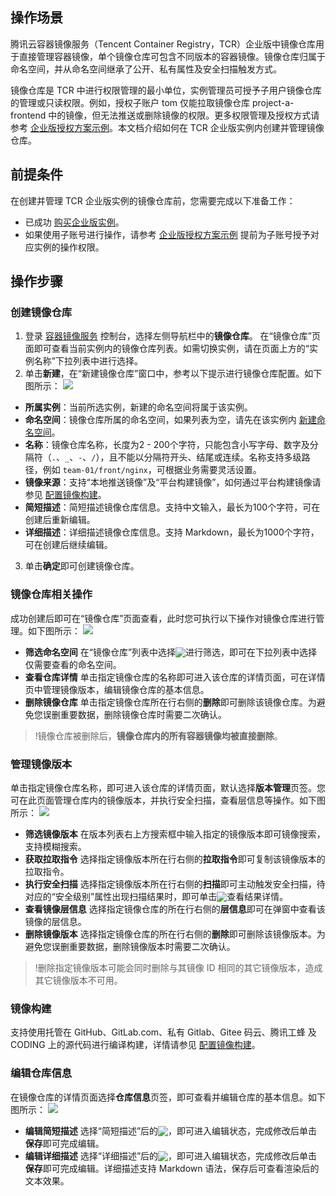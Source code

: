 
## 操作场景
腾讯云容器镜像服务（Tencent Container Registry，TCR）企业版中镜像仓库用于直接管理容器镜像，单个镜像仓库可包含不同版本的容器镜像。镜像仓库归属于命名空间，并从命名空间继承了公开、私有属性及安全扫描触发方式。

镜像仓库是 TCR 中进行权限管理的最小单位，实例管理员可授予子用户镜像仓库的管理或只读权限。例如，授权子账户 tom 仅能拉取镜像仓库 project-a-frontend 中的镜像，但无法推送或删除镜像的权限。更多权限管理及授权方式请参考 [企业版授权方案示例](https://cloud.tencent.com/document/product/1141/41417)。本文档介绍如何在 TCR 企业版实例内创建并管理镜像仓库。



## 前提条件

在创建并管理 TCR 企业版实例的镜像仓库前，您需要完成以下准备工作：
- 已成功 [购买企业版实例](https://cloud.tencent.com/document/product/1141/51110)。
- 如果使用子账号进行操作，请参考 [企业版授权方案示例](https://cloud.tencent.com/document/product/1141/41417) 提前为子账号授予对应实例的操作权限。

## 操作步骤


### 创建镜像仓库
1. 登录 [容器镜像服务](https://console.cloud.tencent.com/tcr) 控制台，选择左侧导航栏中的**镜像仓库**。
在“镜像仓库”页面即可查看当前实例内的镜像仓库列表。如需切换实例，请在页面上方的“实例名称”下拉列表中进行选择。
2. 单击**新建**，在“新建镜像仓库”窗口中，参考以下提示进行镜像仓库配置。如下图所示：
![](https://main.qcloudimg.com/raw/9c7c140240507d0b834e5c36103cadc2.png)
 - **所属实例**：当前所选实例，新建的命名空间将属于该实例。
 - **命名空间**：镜像仓库所属的命名空间，如果列表为空，请先在该实例内 [新建命名空间](https://cloud.tencent.com/document/product/1141/41803#.E6.93.8D.E4.BD.9C.E6.AD.A5.E9.AA.A4)。
 - **名称**：镜像仓库名称，长度为2 - 200个字符，只能包含小写字母、数字及分隔符（`.`、`_`、`-`、`/`），且不能以分隔符开头、结尾或连续。名称支持多级路径，例如 `team-01/front/nginx`，可根据业务需要灵活设置。
 - **镜像来源**：支持“本地推送镜像”及“平台构建镜像”，如何通过平台构建镜像请参见 [配置镜像构建](https://cloud.tencent.com/document/product/1141/45762)。
 - **简短描述**：简短描述镜像仓库信息。支持中文输入，最长为100个字符，可在创建后重新编辑。
 - **详细描述**：详细描述镜像仓库信息。支持 Markdown，最长为1000个字符，可在创建后继续编辑。
3. 单击**确定**即可创建镜像仓库。
 
### 镜像仓库相关操作
成功创建后即可在“镜像仓库”页面查看，此时您可执行以下操作对镜像仓库进行管理。如下图所示：
![](https://main.qcloudimg.com/raw/adcb7744d6ee0ac2eff16fc4e0cfc15d.png)
-  **筛选命名空间**
在“镜像仓库”列表中选择<img src="https://main.qcloudimg.com/raw/cec7f1733d3e76d18c27b0bcbb65965b.png" style="margin: -3px 0px">进行筛选，即可在下拉列表中选择仅需要查看的命名空间。
- **查看仓库详情**
单击指定镜像仓库的名称即可进入该仓库的详情页面，可在详情页中管理镜像版本，编辑镜像仓库的基本信息。
-  **删除镜像仓库**
单击指定镜像仓库所在行右侧的**删除**即可删除该镜像仓库。为避免您误删重要数据，删除镜像仓库时需要二次确认。
>!镜像仓库被删除后，**镜像仓库内的所有容器镜像均被直接删除**。    


### 管理镜像版本
单击指定镜像仓库名称，即可进入该仓库的详情页面，默认选择**版本管理**页签。您可在此页面管理仓库内的镜像版本，并执行安全扫描，查看层信息等操作。如下图所示：
![](https://main.qcloudimg.com/raw/d12522404889db3e3c25aa4ad51ac9a6.png)
- **筛选镜像版本**
在版本列表右上方搜索框中输入指定的镜像版本即可镜像搜索，支持模糊搜索。
- **获取拉取指令**
选择指定镜像版本所在行右侧的**拉取指令**即可复制该镜像版本的拉取指令。
- **执行安全扫描**
选择指定镜像版本所在行右侧的**扫描**即可主动触发安全扫描，待对应的“安全级别”属性出现扫描结果时，即可单击<img src="https://main.qcloudimg.com/raw/269b8df52ed30d1c102de61bcb5e1b6a.png" style="margin:-3px 0px">查看结果详情。
- **查看镜像层信息**
选择指定镜像仓库的所在行右侧的**层信息**即可在弹窗中查看该镜像的层信息。
- **删除镜像版本**
 选择指定镜像仓库的所在行右侧的**删除**即可删除该镜像版本。为避免您误删重要数据，删除镜像版本时需要二次确认。
 >!删除指定镜像版本可能会同时删除与其镜像 ID 相同的其它镜像版本，造成其它镜像版本不可用。

### 镜像构建
支持使用托管在 GitHub、GitLab.com、私有 Gitlab、Gitee 码云、腾讯工蜂 及 CODING 上的源代码进行编译构建，详情请参见 [配置镜像构建](https://cloud.tencent.com/document/product/1141/45762)。
   
### 编辑仓库信息
在镜像仓库的详情页面选择**仓库信息**页签，即可查看并编辑仓库的基本信息。如下图所示：
![](https://main.qcloudimg.com/raw/7854bca0d060431b3d6af1e35848e2e7.png)
- **编辑简短描述**
选择“简短描述”后的<img src="https://main.qcloudimg.com/raw/f6a3c9acf9c397aa917299582b7b7523.png" style="margin:-3px 0px">，即可进入编辑状态，完成修改后单击**保存**即可完成编辑。
- **编辑详细描述**
选择“详细描述”后的<img src="https://main.qcloudimg.com/raw/f6a3c9acf9c397aa917299582b7b7523.png" style="margin:-3px 0px">，即可进入编辑状态，完成修改后单击**保存**即可完成编辑。详细描述支持 Markdown 语法，保存后可查看渲染后的文本效果。